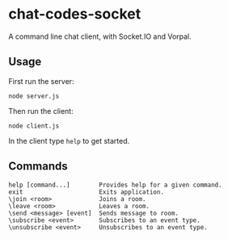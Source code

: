 # chat-codes-socket
A command line chat client, with Socket.IO and Vorpal.

## Usage

First run the server:

```
node server.js
```

Then run the client:

```
node client.js
```

In the client type `help` to get started.

## Commands

```
help [command...]        Provides help for a given command.
exit                     Exits application.
\join <room>             Joins a room.
\leave <room>            Leaves a room.
\send <message> [event]  Sends message to room.
\subscribe <event>       Subscribes to an event type.
\unsubscribe <event>     Unsubscribes to an event type.
```